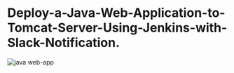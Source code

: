 # Deploy-a-Java-Web-Application-to-Tomcat-Server-Using-Jenkins-with-Slack-Notification.
![java web-app](https://github.com/sampathshivakumar/Deploy-A-Java-Web-Application-To-Tomcat-Server-Using-Jenkins/assets/119833411/3371a8cd-bd08-41c8-983f-38fbffcd3bf9)
